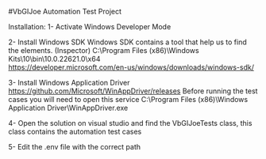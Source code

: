 ﻿#VbGIJoe Automation Test Project

Installation:
1- Activate Windows Developer Mode

2- Install Windows SDK
Windows SDK contains a tool that help us to find the elements. (Inspector)
C:\Program Files (x86)\Windows Kits\10\bin\10.0.22621.0\x64\
https://developer.microsoft.com/en-us/windows/downloads/windows-sdk/

3- Install Windows Application Driver 
https://github.com/Microsoft/WinAppDriver/releases
Before running the test cases you will need to open this service
C:\Program Files (x86)\Windows Application Driver\WinAppDriver.exe

4- Open the solution on visual studio and find the VbGIJoeTests class, this class contains the automation test cases

5- Edit the .env file with the correct path